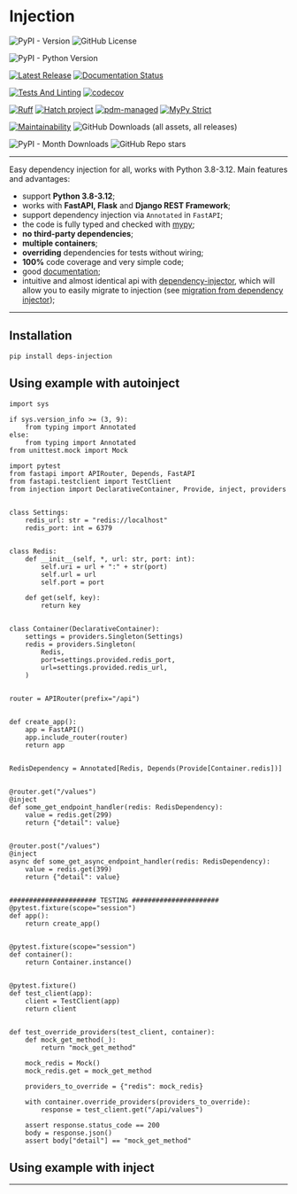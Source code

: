 # Injection

![PyPI - Version](https://img.shields.io/pypi/v/deps-injection?label=pypi%20version&color=012111012)
![GitHub License](https://img.shields.io/github/license/nightblure/injection?color=012111012)

![PyPI - Python Version](https://img.shields.io/pypi/pyversions/deps-injection)

[![Latest Release](https://github.com/nightblure/injection/actions/workflows/publish.yml/badge.svg)](https://github.com/nightblure/injection/actions/workflows/publish.yml)
[![Documentation Status](https://readthedocs.org/projects/injection/badge/?version=latest)](https://injection.readthedocs.io/en/latest/?badge=latest)

[![Tests And Linting](https://github.com/nightblure/injection/actions/workflows/ci.yml/badge.svg)](https://github.com/nightblure/injection/actions/workflows/ci.yml)
[![codecov](https://codecov.io/gh/nightblure/injection/graph/badge.svg?token=2ZTFBlJqTb)](https://codecov.io/gh/nightblure/injection)

[![Ruff](https://img.shields.io/endpoint?url=https://raw.githubusercontent.com/astral-sh/ruff/main/assets/badge/v2.json)](https://github.com/astral-sh/ruff)
[![Hatch project](https://img.shields.io/badge/%F0%9F%A5%9A-Hatch-4051b5.svg)](https://github.com/pypa/hatch)
[![pdm-managed](https://img.shields.io/endpoint?url=https%3A%2F%2Fcdn.jsdelivr.net%2Fgh%2Fpdm-project%2F.github%2Fbadge.json)](https://pdm-project.org)
[![MyPy Strict](https://img.shields.io/badge/mypy-strict-blue)](https://mypy.readthedocs.io/en/stable/getting_started.html#strict-mode-and-configuration)

[![Maintainability](https://api.codeclimate.com/v1/badges/1da49eb0b28eacae4624/maintainability)](https://codeclimate.com/github/nightblure/injection/maintainability)
![GitHub Downloads (all assets, all releases)](https://img.shields.io/github/downloads/nightblure/injection/total?color=102255102&label=Total%20downloads)

![PyPI - Month Downloads](https://img.shields.io/pypi/dm/deps-injection?color=102255102&label=Month%20downloads)
![GitHub Repo stars](https://img.shields.io/github/stars/nightblure/injection)

---

Easy dependency injection for all, works with Python 3.8-3.12. Main features and advantages:
* support **Python 3.8-3.12**;
* works with **FastAPI, Flask** and **Django REST Framework**;
* support dependency injection via `Annotated` in `FastAPI`;
* the code is fully typed and checked with [mypy](https://github.com/python/mypy);
* **no third-party dependencies**;
* **multiple containers**;
* **overriding** dependencies for tests without wiring;
* **100%** code coverage and very simple code;
* good [documentation](https://injection.readthedocs.io/latest/);
* intuitive and almost identical api with [dependency-injector](https://github.com/ets-labs/python-dependency-injector),
which will allow you to easily migrate to injection
(see [migration from dependency injector](https://injection.readthedocs.io/latest/dev/migration-from-dependency-injector.html));

---

## Installation
```shell
pip install deps-injection
```

## Using example with autoinject

```python3
import sys

if sys.version_info >= (3, 9):
    from typing import Annotated
else:
    from typing import Annotated
from unittest.mock import Mock

import pytest
from fastapi import APIRouter, Depends, FastAPI
from fastapi.testclient import TestClient
from injection import DeclarativeContainer, Provide, inject, providers


class Settings:
    redis_url: str = "redis://localhost"
    redis_port: int = 6379


class Redis:
    def __init__(self, *, url: str, port: int):
        self.uri = url + ":" + str(port)
        self.url = url
        self.port = port

    def get(self, key):
        return key


class Container(DeclarativeContainer):
    settings = providers.Singleton(Settings)
    redis = providers.Singleton(
        Redis,
        port=settings.provided.redis_port,
        url=settings.provided.redis_url,
    )


router = APIRouter(prefix="/api")


def create_app():
    app = FastAPI()
    app.include_router(router)
    return app


RedisDependency = Annotated[Redis, Depends(Provide[Container.redis])]


@router.get("/values")
@inject
def some_get_endpoint_handler(redis: RedisDependency):
    value = redis.get(299)
    return {"detail": value}


@router.post("/values")
@inject
async def some_get_async_endpoint_handler(redis: RedisDependency):
    value = redis.get(399)
    return {"detail": value}


###################### TESTING ######################
@pytest.fixture(scope="session")
def app():
    return create_app()


@pytest.fixture(scope="session")
def container():
    return Container.instance()


@pytest.fixture()
def test_client(app):
    client = TestClient(app)
    return client


def test_override_providers(test_client, container):
    def mock_get_method(_):
        return "mock_get_method"

    mock_redis = Mock()
    mock_redis.get = mock_get_method

    providers_to_override = {"redis": mock_redis}

    with container.override_providers(providers_to_override):
        response = test_client.get("/api/values")

    assert response.status_code == 200
    body = response.json()
    assert body["detail"] == "mock_get_method"

```

## Using example with inject

---
